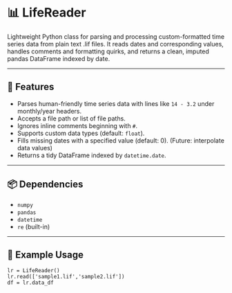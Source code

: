 # 📊 LifeReader

Lightweight Python class for parsing and processing custom-formatted time series data from plain text .lif files. It reads dates and corresponding values, handles comments and formatting quirks, and returns a clean, imputed pandas DataFrame indexed by date.

---

## 🧾 Features

- Parses human-friendly time series data with lines like `14 - 3.2` under monthly/year headers.
- Accepts a file path or list of file paths.
- Ignores inline comments beginning with `#`.
- Supports custom data types (default: `float`).
- Fills missing dates with a specified value (default: 0). (Future: interpolate data values)
- Returns a tidy DataFrame indexed by `datetime.date`.

---

## 📦 Dependencies

- `numpy`
- `pandas`
- `datetime`
- `re` (built-in)

---

## 🧪 Example Usage
```
lr = LifeReader()
lr.read(['sample1.lif','sample2.lif'])
df = lr.data_df
```
